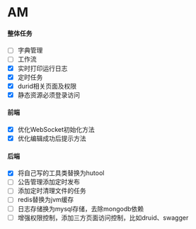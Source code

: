 # AM
#### 整体任务
- [ ] 字典管理
- [ ] 工作流
- [x] 实时打印运行日志
- [x] 定时任务
- [x] durid相关页面及权限
- [x] 静态资源必须登录访问
#### 前端
- [x] 优化WebSocket初始化方法
- [x] 优化编辑成功后提示方法
#### 后端
- [x] 将自己写的工具类替换为hutool
- [ ] 公告管理添加定时发布
- [ ] 添加定时清理文件的任务
- [ ] redis替换为jvm缓存
- [ ] 日志存储换为mysql存储，去除mongodb依赖
- [ ] 增强权限控制，添加三方页面访问控制，比如druid、swagger
